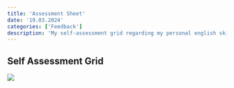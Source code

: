 ```yaml
---
title: 'Assessment Sheet'
date: '19.03.2024'
categories: ['Feedback']
description: 'My self-assessment grid regarding my personal english skills.'
---
```


## Self Assessment Grid
<img src="/images/Self_Assessment/self_assessment.png" />

